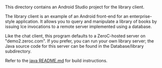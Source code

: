 This directory contains an Android Studio project for the library client.

The library client is an example of an Android front-end for an
enterprise-style application. It allows you to query and manipulate
a library of books by issuing Ice invocations to a remote server
implemented using a database.

Like the chat client, this program defaults to a ZeroC-hosted server
on "demo2.zeroc.com". If you prefer, you can run your own library
server; the Java source code for this server can be found in the
Database/library subdirectory.

Refer to the [java README.md](../../README.md) for build instructions.
